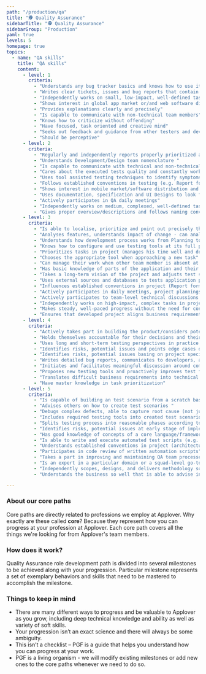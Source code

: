 ```yaml
---
path: "/production/qa"
title: "🕵️ Quality Assurance"
sidebarTitle: "🕵️ Quality Assurance"
sidebarGroup: "Production"
yaml: true
levels: 5
homepage: true
topics:
  - name: "QA skills"
    title: "QA skills"
    content:
      - level: 1
        criteria:
          - "Understands any bug tracker basics and knows how to use it"
          - "Writes clear tickets, issues and bug reports that contain the necessary amount of detail to be picked up by developers"
          - "Independently works on small, low-impact, well-defined tasks"
          - "Shows interest in global app market or/and web software distribution"
          - "Provides explanations clearly and precisely"
          - "Is capable to communicate with non-technical team members"
          - "Knows how to criticize without offending"
          - "Have focused, task oriented and creative mind"
          - "Seeks out feedback and guidance from other testers and developers"
          - "Should be perceptive"
      - level: 2
        criteria:
          - "Regularly and independently reports properly prioritized and assigned bugs and issues"
          - "Understands Development/Design team nomenclature "
          - "Is capable to communicate with technical and non-technical team members"
          - "Cares about the executed tests quality and constantly works to improve it "
          - "Uses tool assisted testing techniques to identify symptoms of bugs (e.g. Android Studio, Xcode, Postman)"
          - "Follows established conventions in testing (e.g. Report form, Order of testing, Bug regression flow)"
          - "Shows interest in mobile market/software distribution and knows how to share internally solutions used by competition"
          - "Uses documentation, specification and UI Designs to look for solutions/answers"
          - "Actively participates in QA daily meetings"
          - "Independently works on medium, complexed, well-defined tasks"
          - "Gives proper overview/descriptions and follows naming conventions when creating MRs"
      - level: 3
        criteria:
          - "Is able to localise, prioritize and point out precisely the cause of an issues in various parts of the application "
          - "Analyses features, understands impact of change - can analyse what areas will be affected by a change"
          - "Understands how development process works from Planning to Release"
          - "Knows how to configure and use testing tools at its full potential (e.g. Android Studio, Xcode, Postman)"
          - "Prioritizes tasks in project (manages his time well and does not spend too much time on tasks that might not be relevant at the moment)"
          - "Chooses the appropriate tool when approaching a new task"
          - "Can manage their work when other team member is absent at the moment and makes adjustments to task scope/priority if needed "
          - "Has basic knowledge of parts of the application and their responsibilities (backend/frontend) "
          - "Takes a long-term vision of the project and adjusts test scenarios and cases according to it"
          - "Uses external sources and databases to tests application parts that actually needs that - such as 3rd party integration elements"
          - "Influences established conventions in project (Report form, Order of testing, Bug regression flow)"
          - "Actively participates in daily meetings, project plannings and makes good suggestions and spots problems that were overlooked by a team"
          - "Actively participates to team-level technical discussions and QA EDU meetings"
          - "Independently works on high-impact, complex tasks in project"
          - "Makes steady, well-paced progress without the need for constant significant feedback"
          - "Ensures that developed project aligns business requirements"
      - level: 4
        criteria:
          - "Actively takes part in building the product/considers potential problems upon designs"
          - "Holds themselves accountable for their decisions and their outcome"
          - "Uses long and short-term testing perspectives in practice and tooks full responsibilities for his actions"
          - "Identifies risks, potential issues and points edge cases during new feature implementation "
          - "Identifies risks, potential issues basing on project specification "
          - "Writes detailed bug reports, communicates to developers, advocates for fixes, contributes to defining best practice"
          - "Initiates and facilitates meaningful discussion around complex issues"
          - "Proposes new testing tools and proactively improves test frameworks encounter, 'this doesn't make sense, I'm going to do something about it'"
          - "Translates difficult business requirements into technical terms"
          - "Have master knowledge in task prioritization"
      - level: 5
        criteria:
          - "Is capable of building an test scenario from a scratch basing on specification itself"
          - "Advises others on how to create test scenarios "
          - "Debugs complex defects, able to capture root cause (not just symptoms)"
          - "Includes required testing tools into created test scenarios "
          - "Splits testing process into reasonable phases according to proper development stage (Breaks down large problems into smaller iterative steps)"
          - "Identifies risks, potential issues at early stage of implementation"
          - "Has good knowledge of concepts of a core language/framework and which parts of code requires more attention during tests"
          - "Is able to write and execute automated test scripts (e.g. Cypress, Appium, Selenium)"
          - "Understands established conventions in project (architecture, git flow, deploy flow etc.)"
          - "Participates in code review of written automation scripts"
          - "Takes a part in improving and maintaining QA team processes including tools used"
          - "Is an expert in a particular domain or a squad-level go-to person for solving particular set of problems "
          - "Independently scopes, designs, and delivers methodology solutions for large, complex challenges"
          - "Understands the business so well that is able to advise in business terms (e.g. from regular user’s perspective)"

---
```

### About our core paths
Core paths are directly related to professions we employ at Applover. Why exactly are these called **core**? Because they represent how you can progress at your profession at Applover. Each core path covers all the things we're looking for from Applover's team members.

### How does it work?
Quality Assurance role development path is divided into several milestones to be achieved along with your progression. Particular milestone represents a set of exemplary behaviors and skills that need to be mastered to accomplish the milestone.

### Things to keep in mind
- There are many different ways to progress and be valuable to Applover as you grow, including deep technical knowledge and ability as well as variety of soft skills.
- Your progression isn’t an exact science and there will always be some ambiguity.
- This isn’t a checklist – PGF is a guide that helps you understand how you can progress at your work.
- PGF is a living organism - we will modify existing milestones or add new ones to the core paths whenever we need to do so.
